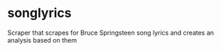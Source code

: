 # songlyrics
Scraper that scrapes for Bruce Springsteen song lyrics and creates an analysis based on them
